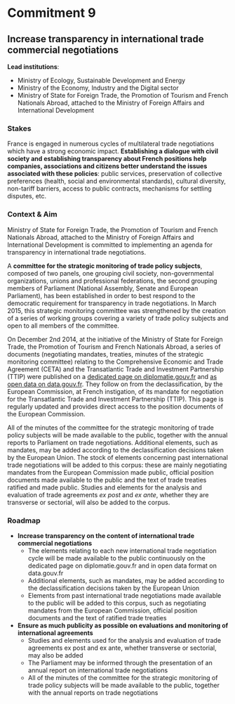 # Commitment 9

## Increase transparency in international trade commercial negotiations

**Lead institutions**:
- Ministry of Ecology, Sustainable Development and Energy
- Ministry of the Economy, Industry and the Digital sector
- Ministry of State for Foreign Trade, the Promotion of Tourism and French Nationals Abroad, attached to the Ministry of Foreign Affairs and International Development

### Stakes

France is engaged in numerous cycles of multilateral trade negotiations which have a strong economic impact. **Establishing a dialogue with civil society and establishing transparency about French positions help companies, associations and citizens better understand the issues associated with these policies**: public services, preservation of collective preferences (health, social and environmental standards), cultural diversity, non-tariff barriers, access to public contracts, mechanisms for settling disputes, etc.

### Context & Aim

Ministry of State for Foreign Trade, the Promotion of Tourism and French Nationals Abroad, attached to the Ministry of Foreign Affairs and International Development is committed to implementing an agenda for transparency in international trade negotiations.

A **committee for the strategic monitoring of trade policy subjects**, composed of two panels, one grouping civil society, non-governmental organizations, unions and professional federations, the second grouping members of Parliament (National Assembly, Senate and European Parliament), has been established in order to best respond to the democratic requirement for transparency in trade negotiations. In March 2015, this strategic monitoring committee was strengthened by the creation of a series of working groups covering a variety of trade policy subjects and open to all members of the committee.

On December 2nd 2014, at the initiative of the Ministry of State for Foreign Trade, the Promotion of Tourism and French Nationals Abroad, a series of documents (negotiating mandates, treaties, minutes of the strategic monitoring committee) relating to the Comprehensive Economic and Trade Agreement (CETA) and the Transatlantic Trade and Investment Partnership (TTIP) were published on a [dedicated page on diplomatie.gouv.fr](http://www.diplomatie.gouv.fr/fr/politique-etrangere-de-la-france/diplomatie-economique-et-commerce/accords-de-libre-echange/) and [as open data on data.gouv.fr](https://www.etalab.gouv.fr/premiers-pas-vers-la-transparence-des-negociations-commerciales-internationales-publication-sur-data-gouv-fr-de-documents-relatifs-au-ttip-et-au-ceta). They follow on from the declassification, by the European Commission, at French instigation, of its mandate for negotiation for the Transatlantic Trade and Investment Partnership (TTIP). This page is regularly updated and provides direct access to the position documents of the European Commission.

All of the minutes of the committee for the strategic monitoring of trade policy subjects will be made available to the public, together with the annual reports to Parliament on trade negotiations. Additional elements, such as mandates, may be added according to the declassification decisions taken by the European Union. The stock of elements concerning past international trade negotiations will be added to this corpus: these are mainly negotiating mandates from the European Commission made public, official position documents made available to the public and the text of trade treaties ratified and made public. Studies and elements for the analysis and evaluation of trade agreements _ex post_ and _ex ante_, whether they are transverse or sectorial, will also be added to the corpus.

### Roadmap

- **Increase transparency on the content of international trade commercial negotiations**
    - The elements relating to each new international trade negotiation cycle will be made available to the public continuously on the dedicated page on diplomatie.gouv.fr and in open data format on data.gouv.fr
    - Additional elements, such as mandates, may be added according to the declassification decisions taken by the European Union
    - Elements from past international trade negotiations made available to the public will be added to this corpus, such as negotiating mandates from the European Commission, official position documents and the text of ratified trade treaties
- **Ensure as much  publicity as possible on evaluations and monitoring of international agreements**
    - Studies and elements used for the analysis and evaluation of trade agreements ex post and ex ante, whether transverse or sectorial, may also be added
    - The Parliament may be informed through the presentation of an annual report on international trade negotiations
    - All of the minutes of the committee for the strategic monitoring of trade policy subjects will be made available to the public, together with the annual reports on trade negotiations
